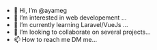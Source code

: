 - 👋 Hi, I’m @ayameg
- 👀 I’m interested in web developement ...
- 🌱 I’m currently learning Laravel/VueJs ...
- 💞️ I’m looking to collaborate on several projects...
- 📫 How to reach me DM me...

<!---
ayameg/ayameg is a ✨ special ✨ repository because its `README.md` (this file) appears on your GitHub profile.
You can click the Preview link to take a look at your changes.
--->
